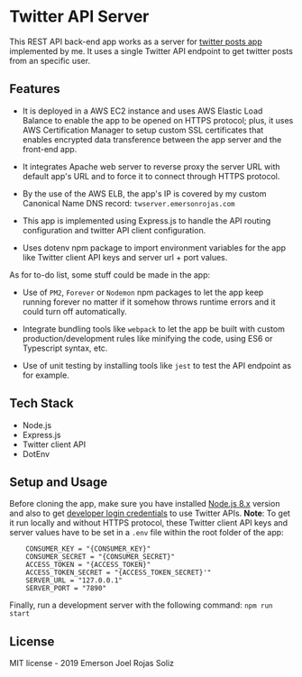 # Twitter API Server

This REST API back-end app works as a server for [twitter posts app](https://joel-rojas.github.io/twitter-posts-app) implemented by me. It uses a single Twitter API endpoint to get twitter posts from an specific user.

## Features

* It is deployed in a AWS EC2 instance and uses AWS Elastic Load Balance to enable the app to be opened on HTTPS protocol; plus, it uses AWS Certification Manager to setup custom SSL certificates that enables encrypted data transference between the app server and the front-end app.

* It integrates Apache web server to reverse proxy the server URL with default app's URL and to force it to connect through HTTPS protocol.

* By the use of the AWS ELB, the app's IP is covered by my custom Canonical Name DNS record: `twserver.emersonrojas.com`

* This app is implemented using Express.js to handle the API routing configuration and twitter API client configuration.

* Uses dotenv npm package to import environment variables for the app like Twitter client API keys and server url + port values.

As for to-do list, some stuff could be made in the app:

* Use of `PM2`, `Forever` or `Nodemon` npm packages to let the app keep running forever no matter if it somehow throws runtime errors and it could turn off automatically.

* Integrate bundling tools like `webpack` to let the app be built with custom production/development rules like minifying the code, using ES6 or Typescript syntax, etc.

* Use of unit testing by installing tools like `jest` to test the API endpoint as for example.

## Tech Stack

* Node.js
* Express.js
* Twitter client API
* DotEnv

## Setup and Usage

Before cloning the app, make sure you have installed [Node.js 8.x](https://nodejs.org/en/download/releases/) version and also to get [developer login credentials](https://developer.twitter.com/) to use Twitter APIs. **Note**: To get it run locally and without HTTPS protocol, these Twitter client API keys and server values have to be set in a `.env` file within the root folder of the app:

```text
    CONSUMER_KEY = "{CONSUMER_KEY}"
    CONSUMER_SECRET = "{CONSUMER_SECRET}"
    ACCESS_TOKEN = "{ACCESS_TOKEN}"
    ACCESS_TOKEN_SECRET = "{ACCESS_TOKEN_SECRET}'"
    SERVER_URL = "127.0.0.1"
    SERVER_PORT = "7890"
```

Finally, run a development server with the following command: `npm run start`

## License

MIT license - 2019 Emerson Joel Rojas Soliz
